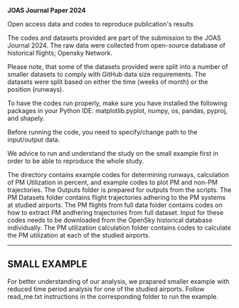 **JOAS Journal Paper 2024**

Open access data and codes to reproduce publication's results

The codes and datasets provided are part of the submission to the JOAS Journal 2024. The raw data were collected from open-source database of historical flights; Opensky Network.

Please note, that some of the datasets provided were split into a number of smaller datasets to comply with GitHub data size requirements. The datasets were split based on either the time (weeks of month) or the position (runways).

To have the codes run properly, make sure you have installed the following packages in your Python IDE: matplotlib.pyplot, numpy, os, pandas, pyproj, and shapely.

Before running the code, you need to specify/change path to the input/output data.

We advice to run and understand the study on the small example first in order to be able to reproduce the whole study.

The directory contains example codes for determining runways, calculation of PM Utilization in percent, and example codes to plot PM and non-PM trajectories. The Outputs folder is prepared for outputs from the scripts. The PM Datasets folder contains flight trajectories adhering to the PM systems at studied airports. The PM flights from full data folder contains codes on how to extract PM andhering trajectories from full dataset. Input for these codes needs to be downloaded from the OpenSky historical database individually. The PM utilization calculation folder contains codes to calculate the PM utilization at each of the studied airports.

--------------------
**SMALL EXAMPLE**
-------------------
For better understanding of our analysis, we prapared smaller example with reduced time period analysis for one of the studied airports. Follow read_me.txt instructions in the corresponding folder to run the example.
